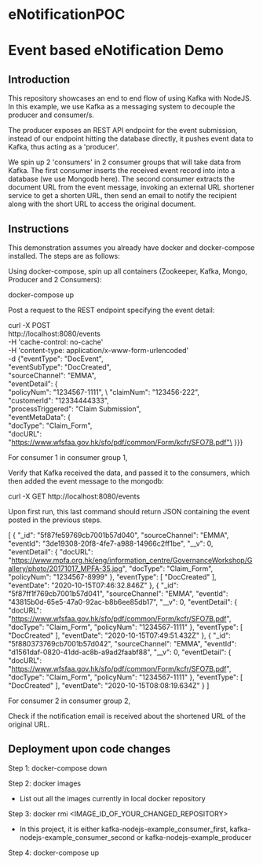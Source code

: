 # eNotificationPOC

# Event based eNotification Demo

## Introduction

This repository showcases an end to end flow of using Kafka with NodeJS. In this example, we use Kafka as a messaging system to decouple the producer and consumer/s. 

The producer exposes an REST API endpoint for the event submission, instead of our endpoint hitting the database directly, it pushes event data to Kafka, thus acting as a 'producer'.

We spin up 2 'consumers' in 2 consumer groups that will take data from Kafka. The first consumer inserts the received event record into into a database (we use Mongodb here). The second consumer extracts the document URL from the event message, invoking an external URL shortener service to get a shorten URL, then send an email to notify the recipient along with the short URL to access the original document.

## Instructions

This demonstration assumes you already have docker and docker-compose installed. The steps are as follows:

Using docker-compose, spin up all containers (Zookeeper, Kafka, Mongo, Producer and 2 Consumers):

docker-compose up

Post a request to the REST endpoint specifying the event detail:

curl -X POST \
  http://localhost:8080/events \
  -H 'cache-control: no-cache' \
  -H 'content-type: application/x-www-form-urlencoded' \
  -d {"eventType": "DocEvent", \
      "eventSubType": "DocCreated", \
      "sourceChannel": "EMMA", \
      "eventDetail": { \
        "policyNum": "1234567-1111", \ 
        "claimNum": "123456-222", \
        "customerId": "12334444333", \
        "processTriggered": "Claim Submission", \
        "eventMetaData": { \
            "docType": "Claim_Form", \
            "docURL": "https://www.wfsfaa.gov.hk/sfo/pdf/common/Form/kcfr/SFO7B.pdf"\
        }}} 

For consumer 1 in consumer group 1,

Verify that Kafka received the data, and passed it to the consumers, which then added the event message to the mongodb:

curl -X GET http://localhost:8080/events

Upon first run, this last command should return JSON containing the event posted in the previous steps.

[
    {
        "_id": "5f87fe59769cb7001b57d040",
        "sourceChannel": "EMMA",
        "eventId": "3de19308-20f8-4fe7-a988-14966c2ff1be",
        "__v": 0,
        "eventDetail": {
            "docURL": "https://www.mpfa.org.hk/eng/information_centre/GovernanceWorkshop/Gallery/photo/20171017_MPFA-35.jpg",
            "docType": "Claim_Form",
            "policyNum": "1234567-8999"
        },
        "eventType": [
            "DocCreated"
        ],
        "eventDate": "2020-10-15T07:46:32.846Z"
    },
    {
        "_id": "5f87ff1f769cb7001b57d041",
        "sourceChannel": "EMMA",
        "eventId": "43815b0d-65e5-47a0-92ac-b8b6ee85db17",
        "__v": 0,
        "eventDetail": {
            "docURL": "https://www.wfsfaa.gov.hk/sfo/pdf/common/Form/kcfr/SFO7B.pdf",
            "docType": "Claim_Form",
            "policyNum": "1234567-1111"
        },
        "eventType": [
            "DocCreated"
        ],
        "eventDate": "2020-10-15T07:49:51.432Z"
    },
    {
        "_id": "5f880373769cb7001b57d042",
        "sourceChannel": "EMMA",
        "eventId": "d1561daf-0820-41dd-ac8b-a9ad2faabf88",
        "__v": 0,
        "eventDetail": {
            "docURL": "https://www.wfsfaa.gov.hk/sfo/pdf/common/Form/kcfr/SFO7B.pdf",
            "docType": "Claim_Form",
            "policyNum": "1234567-1111"
        },
        "eventType": [
            "DocCreated"
        ],
        "eventDate": "2020-10-15T08:08:19.634Z"
    }
]

For consumer 2 in consumer group 2,

Check if the notification email is received about the shortened URL of the original URL.

## Deployment upon code changes

Step 1: 
docker-compose down

Step 2:
docker images
- List out all the images currently in local docker repository

Step 3:
docker rmi <IMAGE_ID_OF_YOUR_CHANGED_REPOSITORY>
- In this project, it is either kafka-nodejs-example_consumer_first, kafka-nodejs-example_consumer_second or kafka-nodejs-example_producer

Step 4:
docker-compose up
